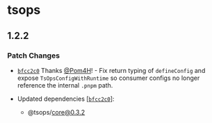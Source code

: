 # tsops

## 1.2.2

### Patch Changes

- [`bfcc2c0`](https://github.com/Pom4H/tsops/commit/bfcc2c03e37340c7528d52f8f5cce1fd1bc00e65) Thanks [@Pom4H](https://github.com/Pom4H)! - Fix return typing of `defineConfig` and expose `TsOpsConfigWithRuntime` so consumer configs no longer reference the internal `.pnpm` path.

- Updated dependencies [[`bfcc2c0`](https://github.com/Pom4H/tsops/commit/bfcc2c03e37340c7528d52f8f5cce1fd1bc00e65)]:
  - @tsops/core@0.3.2
